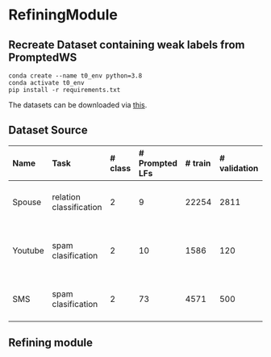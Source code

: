 # RefiningModule

## Recreate Dataset containing weak labels from PromptedWS
```
conda create --name t0_env python=3.8 
conda activate t0_env
pip install -r requirements.txt
```
The datasets can be downloaded via [this](https://drive.google.com/drive/folders/1NbK7gq3pPn6HKy6CTF7pI3ivrHUT5kfR?usp=sharing).
## Dataset Source
| Name | Task | # class | # Prompted LFs | # train | # validation | # test | source
|:--------|:---------|:------|:---|:------|:-------|:-------|:--------------------|
| Spouse | relation classification | 2 | 9 | 22254 | 2811 | 2701 | [Github repo of Snorkel tutorial](https://github.com/snorkel-team/snorkel-tutorials/tree/master/spouse)| 
| Youtube | spam clasification | 2 | 10 | 1586 | 120          | 250    | [Google drive link shared in WRENCH benchmark](https://drive.google.com/drive/folders/19p_BsGsF_JuriiQV4RB6qH3wcZXcvWGa)| 
| SMS | spam clasification | 2 | 73 | 4571 | 500          | 500    | [Github repo of Snorkel tutorial](https://github.com/snorkel-team/snorkel-tutorials/tree/master/spam)| 






## Refining module
